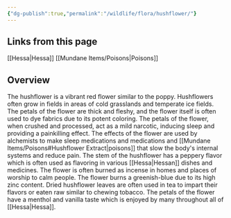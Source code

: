 ```yaml
---
{"dg-publish":true,"permalink":"/wildlife/flora/hushflower/"}
---
```


## Links from this page
[[Hessa\|Hessa]]
[[Mundane Items/Poisons\|Poisons]]
## Overview
The hushflower is a vibrant red flower similar to the poppy. Hushflowers often grow in fields in areas of cold grasslands and temperate ice fields. The petals of the flower are thick and fleshy, and the flower itself is often used to dye fabrics due to its potent coloring. The petals of the flower, when crushed and processed, act as a mild narcotic, inducing sleep and providing a painkilling effect. The effects of the flower are used by alchemists to make sleep medications and medications and [[Mundane Items/Poisons#Hushflower Extract\|poisons]] that slow the body's internal systems and reduce pain. The stem of the hushflower has a peppery flavor which is often used as flavoring in various [[Hessa\|Hessan]] dishes and medicines. The flower is often burned as incense in homes and places of worship to calm people. The flower burns a greenish-blue due to its high zinc content. Dried hushflower leaves are often used in tea to impart their flavors or eaten raw similar to chewing tobacco. The petals of the flower have a menthol and vanilla taste which is enjoyed by many throughout all of [[Hessa\|Hessa]].